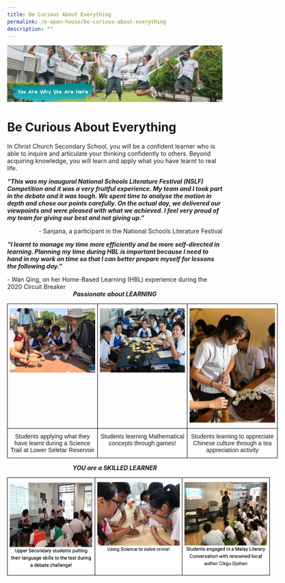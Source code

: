 ```yaml
---
title: Be Curious About Everything
permalink: /e-open-house/be-curious-about-everything
description: ""
---
```

![](/images/yawwah%20banner.png)

# Be Curious About Everything

In Christ Church Secondary School, you will be a confident learner who is able to inquire and articulate your thinking confidently to others. Beyond acquiring knowledge, you will learn and apply what you have learnt to real life. 

  

**_“This was my inaugural National Schools Literature Festival (NSLF) Competition and it was a very fruitful experience. My team and I took part in the debate and it was tough. We spent time to analyse the motion in depth and chose our points carefully. On the actual day, we delivered our viewpoints and were pleased with what we achieved. I feel very proud of my team for giving our best and not giving up.”_**

<div>
<div style="float: right">
- Sanjana, a participant in the National Schools Literature Festival
	</div>
</div>

 <br>
 

**_“I learnt to manage my time more efficiently and be more self-directed in learning. Planning my time during HBL is important because I need to hand in my work on time so that I can better prepare myself for lessons the following day.”_** 

<div>
<div style="float: right">
- Wan Qing, on her Home-Based Learning (HBL) experience during the 2020 Circuit Breaker
	</div>
</div>

<br>
<br>

<center><strong><em>Passionate about LEARNING</em></strong></center>

<style type="text/css">
.tg  {border-collapse:collapse;border-spacing:0;}
.tg td{border-color:black;border-style:solid;border-width:1px;font-family:Arial, sans-serif;font-size:14px;
  overflow:hidden;padding:10px 5px;word-break:normal;}
.tg th{border-color:black;border-style:solid;border-width:1px;font-family:Arial, sans-serif;font-size:14px;
  font-weight:normal;overflow:hidden;padding:10px 5px;word-break:normal;}
.tg .tg-0lax{text-align:left;vertical-align:top}
</style>
<table class="tg" style="undefined;table-layout: fixed; width: 633px">
<colgroup>
<col style="width: 211px">
<col style="width: 211px">
<col style="width: 211px">
</colgroup>
<tbody>
  <tr>
    <td class="tg-0lax"><img src="/images/curious1.jpeg"></td>
    <td class="tg-0lax"><img src="/images/curious2.jpeg"></td>
    <td class="tg-0lax"><img src="/images/curious3.jpeg"></td>
  </tr>
  <tr>
    <td class="tg-0lax"><center>Students applying what they have learnt during a Science Trail at Lower Seletar Reservoir</center></td>
		<td class="tg-0lax"><center>Students learning Mathematical concepts through games!</center></td>
    <td class="tg-0lax"><center>Students learning to appreciate Chinese culture through a tea appreciation activity</center></td>
  </tr>
</tbody>
</table>

<center><strong><em>YOU are a SKILLED LEARNER</em></strong></center>

<style type="text/css">
.tg  {border-collapse:collapse;border-spacing:0;}
.tg td{border-color:black;border-style:solid;border-width:1px;font-family:Arial, sans-serif;font-size:14px;
  overflow:hidden;padding:10px 5px;word-break:normal;}
.tg th{border-color:black;border-style:solid;border-width:1px;font-family:Arial, sans-serif;font-size:14px;
  font-weight:normal;overflow:hidden;padding:10px 5px;word-break:normal;}
.tg .tg-0lax{text-align:left;vertical-align:top}
</style>
<table class="tg" style="undefined;table-layout: fixed; width: 615px">
<colgroup>
<col style="width: 205px">
<col style="width: 205px">
<col style="width: 205px">
</colgroup>
<tbody>
  <tr>
    <td class="tg-0lax"><img src="/images/curious4.png"></td>
    <td class="tg-0lax"><img src="/images/curious5.png"></td>
    <td class="tg-0lax"><img src="/images/curious6.png"></td>
  </tr>
</tbody>
</table>
			
			
